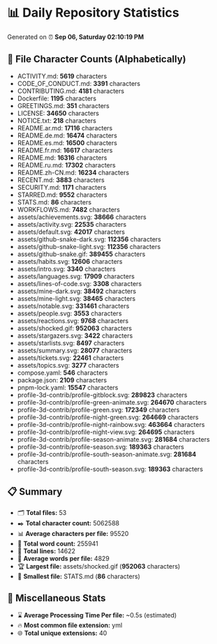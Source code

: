 # 📊 Daily Repository Statistics
Generated on ⏰ **Sep 06, Saturday 02:10:19 PM**

## 📂 File Character Counts (Alphabetically)
- ACTIVITY.md: **5619** characters
- CODE_OF_CONDUCT.md: **3391** characters
- CONTRIBUTING.md: **4181** characters
- Dockerfile: **1195** characters
- GREETINGS.md: **351** characters
- LICENSE: **34650** characters
- NOTICE.txt: **218** characters
- README.ar.md: **17116** characters
- README.de.md: **16474** characters
- README.es.md: **16500** characters
- README.fr.md: **16617** characters
- README.md: **16316** characters
- README.ru.md: **17302** characters
- README.zh-CN.md: **16234** characters
- RECENT.md: **3883** characters
- SECURITY.md: **1171** characters
- STARRED.md: **9552** characters
- STATS.md: **86** characters
- WORKFLOWS.md: **7482** characters
- assets/achievements.svg: **38666** characters
- assets/activity.svg: **22535** characters
- assets/default.svg: **42017** characters
- assets/github-snake-dark.svg: **112356** characters
- assets/github-snake-light.svg: **112356** characters
- assets/github-snake.gif: **389455** characters
- assets/habits.svg: **12606** characters
- assets/intro.svg: **3340** characters
- assets/languages.svg: **17909** characters
- assets/lines-of-code.svg: **3308** characters
- assets/mine-dark.svg: **38492** characters
- assets/mine-light.svg: **38465** characters
- assets/notable.svg: **331461** characters
- assets/people.svg: **3553** characters
- assets/reactions.svg: **9768** characters
- assets/shocked.gif: **952063** characters
- assets/stargazers.svg: **3422** characters
- assets/starlists.svg: **8497** characters
- assets/summary.svg: **28077** characters
- assets/tickets.svg: **22461** characters
- assets/topics.svg: **3277** characters
- compose.yaml: **546** characters
- package.json: **2109** characters
- pnpm-lock.yaml: **15547** characters
- profile-3d-contrib/profile-gitblock.svg: **289823** characters
- profile-3d-contrib/profile-green-animate.svg: **264670** characters
- profile-3d-contrib/profile-green.svg: **172349** characters
- profile-3d-contrib/profile-night-green.svg: **264669** characters
- profile-3d-contrib/profile-night-rainbow.svg: **463664** characters
- profile-3d-contrib/profile-night-view.svg: **264695** characters
- profile-3d-contrib/profile-season-animate.svg: **281684** characters
- profile-3d-contrib/profile-season.svg: **189363** characters
- profile-3d-contrib/profile-south-season-animate.svg: **281684** characters
- profile-3d-contrib/profile-south-season.svg: **189363** characters

## 📋 Summary
- 🗂️ **Total files:** 53
- ✒️ **Total character count:** 5062588
- 📊 **Average characters per file:** 95520
- 📝 **Total word count:** 255941
- 🧾 **Total lines:** 14622
- 📐 **Average words per file:** 4829
- 🏆 **Largest file:** assets/shocked.gif (**952063** characters)
- 🥉 **Smallest file:** STATS.md (**86** characters)

## 🌟 Miscellaneous Stats
- ⌛ **Average Processing Time Per file:** ~0.5s (estimated)
- 🔥 **Most common file extension:** yml
- 🌐 **Total unique extensions:** 40

